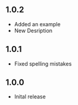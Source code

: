 ## 1.0.2
* Added an example
* New Desription

## 1.0.1
* Fixed spelling mistakes

## 1.0.0

* Inital release